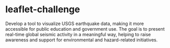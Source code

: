 # leaflet-challenge
Develop a tool to visualize USGS earthquake data, making it more accessible for public education and government use. The goal is to present real-time global seismic activity in a meaningful way, helping to raise awareness and support for environmental and hazard-related initiatives.
